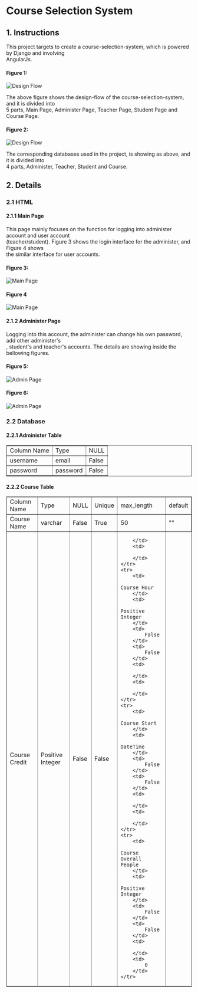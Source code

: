 # Course Selection System

## 1. Instructions
This project targets to create a course-selection-system, which is powered by Django and involving  
AngularJs.

#### Figure 1:
![Design Flow](https://github.com/daihong391/StuManage/raw/master/images/HTMLDesignFlow.png)

The above figure shows the design-flow of the course-selection-system, and it is divided into  
5 parts, Main Page, Administer Page, Teacher Page, Student Page and Course Page.

#### Figure 2:
![Design Flow](https://github.com/daihong391/StuManage/raw/master/images/databaseDesignFlow.png)

The corresponding databases used in the project, is showing as above, and it is divided into  
4 parts, Administer, Teacher, Student and Course.

## 2. Details
### 2.1 HTML
#### 2.1.1 Main Page
This page mainly focuses on the function for logging into administer account and user account  
(teacher/student). Figure 3 shows the login interface for the administer, and Figure 4 shows  
the similar interface for user accounts.

#### Figure 3:
![Main Page](https://github.com/daihong391/StuManage/raw/master/images/mainPage2.png)
#### Figure 4
![Main Page](https://github.com/daihong391/StuManage/raw/master/images/mainPage1.png)

#### 2.1.2 Administer Page
Logging into this account, the administer can change his own password, add other administer's  
, student's and teacher's accounts. The details are showing inside the bellowing figures.

#### Figure 5:
![Admin Page](https://github.com/daihong391/StuManage/raw/master/images/adminChangePassword.PNG)

#### Figure 6:
![Admin Page](https://github.com/daihong391/StuManage/raw/master/images/adminCreatingAccounts.PNG)

### 2.2 Database
#### 2.2.1 Administer Table
<table border="1" cellspacing="0">
    <tr>
        <td>
            Column Name
        </td>
        <td>
            Type
        </td>
        <td>
            NULL
        </td>
    </tr>
    <tr>
        <td>
            username
        </td>
        <td>
            email
        </td>
        <td>
            False
        </td>
    </tr>
    <tr>
        <td>
            password
        </td>
        <td>
            password
        </td>
        <td>
            False
        </td>
    </tr>
</table>

#### 2.2.2 Course Table
<table border="1" cellspacing="0">
    <tr>
        <td>
            Column Name
        </td>
        <td>
            Type
        </td>
        <td>
            NULL
        </td>
        <td>
            Unique
        </td>
        <td>
            max_length
        </td>
        <td>
            default
        </td>
    </tr>
    <tr>
        <td>
            Course Name
        </td>
        <td>
            varchar
        </td>
        <td>
            False
        </td>
        <td>
            True
        </td>
        <td>
            50
        </td>
        <td>
            ""
        </td>
    </tr>
    <tr>
        <td>
            Course Credit
        </td>
        <td>
            Positive Integer
        </td>
        <td>
            False
        </td>
        <td>
            False
        </td>
        <td>
            
        </td>
        <td>
            
        </td>
    </tr>
    <tr>
        <td>
            Course Hour
        </td>
        <td>
            Positive Integer
        </td>
        <td>
            False
        </td>
        <td>
            False
        </td>
        <td>
            
        </td>
        <td>
            
        </td>
    </tr>
    <tr>
        <td>
            Course Start
        </td>
        <td>
            DateTime
        </td>
        <td>
            False
        </td>
        <td>
            False
        </td>
        <td>
            
        </td>
        <td>
            
        </td>
    </tr>
    <tr>
        <td>
            Course Overall People
        </td>
        <td>
            Positive Integer
        </td>
        <td>
            False
        </td>
        <td>
            False
        </td>
        <td>
            
        </td>
        <td>
            0
        </td>
    </tr>
</table>
